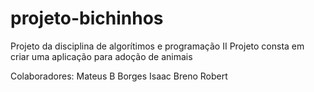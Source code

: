 # projeto-bichinhos

Projeto da disciplina de algorítimos e programação II
Projeto consta em criar uma aplicação para adoção de animais

Colaboradores:
Mateus B Borges
Isaac
Breno Robert 